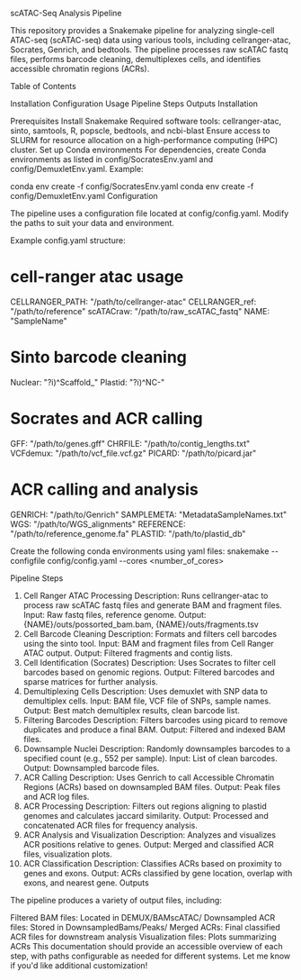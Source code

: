 scATAC-Seq Analysis Pipeline

This repository provides a Snakemake pipeline for analyzing single-cell ATAC-seq (scATAC-seq) data using various tools, including cellranger-atac, Socrates, Genrich, and bedtools. The pipeline processes raw scATAC fastq files, performs barcode cleaning, demultiplexes cells, and identifies accessible chromatin regions (ACRs).

Table of Contents

Installation
Configuration
Usage
Pipeline Steps
Outputs
Installation

Prerequisites
Install Snakemake
Required software tools: cellranger-atac, sinto, samtools, R, popscle, bedtools, and ncbi-blast
Ensure access to SLURM for resource allocation on a high-performance computing (HPC) cluster.
Set up Conda environments
For dependencies, create Conda environments as listed in config/SocratesEnv.yaml and config/DemuxletEnv.yaml. Example:


conda env create -f config/SocratesEnv.yaml
conda env create -f config/DemuxletEnv.yaml
Configuration

The pipeline uses a configuration file located at config/config.yaml. Modify the paths to suit your data and environment.

Example config.yaml structure:

# cell-ranger atac usage
CELLRANGER_PATH: "/path/to/cellranger-atac"
CELLRANGER_ref: "/path/to/reference"
scATACraw: "/path/to/raw_scATAC_fastq"
NAME: "SampleName"

# Sinto barcode cleaning
Nuclear: "?i)^Scaffold_"
Plastid: "?i)^NC-"

# Socrates and ACR calling
GFF: "/path/to/genes.gff"
CHRFILE: "/path/to/contig_lengths.txt"
VCFdemux: "/path/to/vcf_file.vcf.gz"
PICARD: "/path/to/picard.jar"

# ACR calling and analysis
GENRICH: "/path/to/Genrich"
SAMPLEMETA: "MetadataSampleNames.txt"
WGS: "/path/to/WGS_alignments"
REFERENCE: "/path/to/reference_genome.fa"
PLASTID: "/path/to/plastid_db"


Create the following conda environments using yaml files:
snakemake --configfile config/config.yaml --cores <number_of_cores>



Pipeline Steps

1. Cell Ranger ATAC Processing
Description: Runs cellranger-atac to process raw scATAC fastq files and generate BAM and fragment files.
Input: Raw fastq files, reference genome.
Output: {NAME}/outs/possorted_bam.bam, {NAME}/outs/fragments.tsv
2. Cell Barcode Cleaning
Description: Formats and filters cell barcodes using the sinto tool.
Input: BAM and fragment files from Cell Ranger ATAC output.
Output: Filtered fragments and contig lists.
3. Cell Identification (Socrates)
Description: Uses Socrates to filter cell barcodes based on genomic regions.
Output: Filtered barcodes and sparse matrices for further analysis.
4. Demultiplexing Cells
Description: Uses demuxlet with SNP data to demultiplex cells.
Input: BAM file, VCF file of SNPs, sample names.
Output: Best match demultiplex results, clean barcode list.
5. Filtering Barcodes
Description: Filters barcodes using picard to remove duplicates and produce a final BAM.
Output: Filtered and indexed BAM files.
6. Downsample Nuclei
Description: Randomly downsamples barcodes to a specified count (e.g., 552 per sample).
Input: List of clean barcodes.
Output: Downsampled barcode files.
7. ACR Calling
Description: Uses Genrich to call Accessible Chromatin Regions (ACRs) based on downsampled BAM files.
Output: Peak files and ACR log files.
8. ACR Processing
Description: Filters out regions aligning to plastid genomes and calculates jaccard similarity.
Output: Processed and concatenated ACR files for frequency analysis.
9. ACR Analysis and Visualization
Description: Analyzes and visualizes ACR positions relative to genes.
Output: Merged and classified ACR files, visualization plots.
10. ACR Classification
Description: Classifies ACRs based on proximity to genes and exons.
Output: ACRs classified by gene location, overlap with exons, and nearest gene.
Outputs

The pipeline produces a variety of output files, including:

Filtered BAM files: Located in DEMUX/BAMscATAC/
Downsampled ACR files: Stored in DownsampledBams/Peaks/
Merged ACRs: Final classified ACR files for downstream analysis
Visualization files: Plots summarizing ACRs
This documentation should provide an accessible overview of each step, with paths configurable as needed for different systems. Let me know if you'd like additional customization!